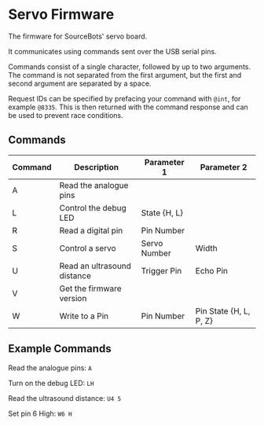 # Servo Firmware

The firmware for SourceBots' servo board.

It communicates using commands sent over the USB serial pins.

Commands consist of a single character, followed by up to two arguments. The command is not separated from the first argument, but the first and second argument are separated by a space.

Request IDs can be specified by prefacing your command with `@int`, for example `@8335`. This is then returned with the command response and can be used to prevent race conditions.

## Commands

| Command | Description                 | Parameter 1  | Parameter 2            |
|---------|-----------------------------|--------------|------------------------|
| A       | Read the analogue pins      |              |                        |
| L       | Control the debug LED       | State {H, L} |                        |
| R       | Read a digital pin          | Pin Number   |                        |
| S       | Control a servo             | Servo Number | Width                  |
| U       | Read an ultrasound distance | Trigger Pin  | Echo Pin               |
| V       | Get the firmware version    |              |                        |
| W       | Write to a Pin              | Pin Number   | Pin State {H, L, P, Z} |

## Example Commands

Read the analogue pins: `A`

Turn on the debug LED: `LH`

Read the ultrasound distance: `U4 5`

Set pin 6 High: `W6 H`
